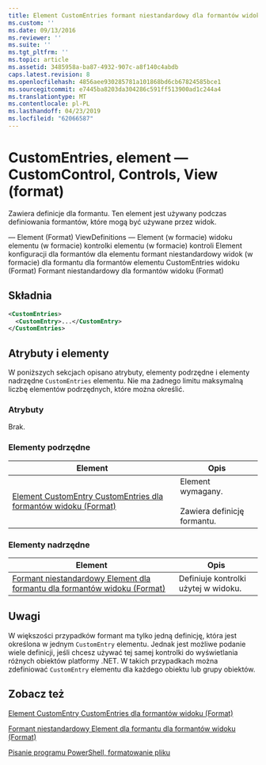 ```yaml
---
title: Element CustomEntries formant niestandardowy dla formantów widoku (Format) | Dokumentacja firmy Microsoft
ms.custom: ''
ms.date: 09/13/2016
ms.reviewer: ''
ms.suite: ''
ms.tgt_pltfrm: ''
ms.topic: article
ms.assetid: 3485958a-ba87-4932-907c-a8f140c4abdb
caps.latest.revision: 8
ms.openlocfilehash: 4856aee930285781a101868bd6cb67824585bce1
ms.sourcegitcommit: e7445ba8203da304286c591ff513900ad1c244a4
ms.translationtype: MT
ms.contentlocale: pl-PL
ms.lasthandoff: 04/23/2019
ms.locfileid: "62066587"
---
```

# <a name="customentries-element-for-customcontrol-for-controls-for-view-format"></a>CustomEntries, element — CustomControl, Controls, View (format)

Zawiera definicje dla formantu. Ten element jest używany podczas definiowania formantów, które mogą być używane przez widok.

— Element (Format) ViewDefinitions — Element (w formacie) widoku elementu (w formacie) kontrolki elementu (w formacie) kontroli Element konfiguracji dla formantów dla elementu formant niestandardowy widok (w formacie) dla formantu dla formantów elementu CustomEntries widoku (Format) Formant niestandardowy dla formantów widoku (Format)

## <a name="syntax"></a>Składnia

```xml
<CustomEntries>
  <CustomEntry>...</CustomEntry>
</CustomEntries>
```

## <a name="attributes-and-elements"></a>Atrybuty i elementy

W poniższych sekcjach opisano atrybuty, elementy podrzędne i elementy nadrzędne `CustomEntries` elementu. Nie ma żadnego limitu maksymalną liczbę elementów podrzędnych, które można określić.

### <a name="attributes"></a>Atrybuty

Brak.

### <a name="child-elements"></a>Elementy podrzędne

|Element|Opis|
|-------------|-----------------|
|[Element CustomEntry CustomEntries dla formantów widoku (Format)](./customentry-element-for-customentries-for-controls-for-view-format.md)|Element wymagany.<br /><br /> Zawiera definicję formantu.|

### <a name="parent-elements"></a>Elementy nadrzędne

|Element|Opis|
|-------------|-----------------|
|[Formant niestandardowy Element dla formantu dla formantów widoku (Format)](./customcontrol-element-for-control-for-controls-for-view-format.md)|Definiuje kontrolki użytej w widoku.|

## <a name="remarks"></a>Uwagi

W większości przypadków formant ma tylko jedną definicję, która jest określona w jednym `CustomEntry` elementu. Jednak jest możliwe podanie wiele definicji, jeśli chcesz używać tej samej kontrolki do wyświetlania różnych obiektów platformy .NET. W takich przypadkach można zdefiniować `CustomEntry` elementu dla każdego obiektu lub grupy obiektów.

## <a name="see-also"></a>Zobacz też

[Element CustomEntry CustomEntries dla formantów widoku (Format)](./customentry-element-for-customentries-for-controls-for-view-format.md)

[Formant niestandardowy Element dla formantu dla formantów widoku (Format)](./customcontrol-element-for-control-for-controls-for-view-format.md)

[Pisanie programu PowerShell, formatowanie pliku](./writing-a-powershell-formatting-file.md)
